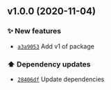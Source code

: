 ## v1.0.0 (2020-11-04)

### ✨ New features

- [`a3a9053`](https://github.com/koj-co/release-scheduler/commit/a3a9053)  Add v1 of package

### ⬆️ Dependency updates

- [`28406df`](https://github.com/koj-co/release-scheduler/commit/28406df)  Update dependencies
